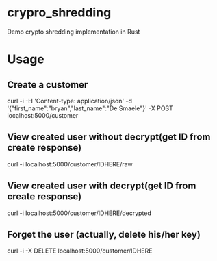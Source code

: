 # crypro_shredding
Demo crypto shredding implementation in Rust

# Usage
## Create a customer
curl -i -H 'Content-type: application/json' -d '{"first_name":"bryan","last_name":"De Smaele"}' -X POST localhost:5000/customer

## View created user without decrypt(get ID from create response)
curl -i localhost:5000/customer/IDHERE/raw

## View created user with decrypt(get ID from create response)
curl -i localhost:5000/customer/IDHERE/decrypted

## Forget the user (actually, delete his/her key)
curl -i -X DELETE localhost:5000/customer/IDHERE